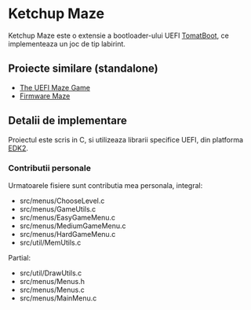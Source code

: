 # Ketchup Maze

Ketchup Maze este o extensie a bootloader-ului UEFI [TomatBoot](https://github.com/TomatOrg/TomatBoot), ce implementeaza un joc de tip labirint.

## Proiecte similare (standalone)
- [The UEFI Maze Game](https://uefi.blogspot.com/2016/11/the-uefi-maze-game-part-1.html)
- [Firmware Maze](https://github.com/liute62/Firmware-UEFI-Maze-Game)

## Detalii de implementare

Proiectul este scris in C, si utilizeaza librarii specifice UEFI, din platforma [EDK2](https://github.com/tianocore/edk2).

### Contributii personale
Urmatoarele fisiere sunt contributia mea personala, integral:
- src/menus/ChooseLevel.c
- src/menus/GameUtils.c
- src/menus/EasyGameMenu.c
- src/menus/MediumGameMenu.c
- src/menus/HardGameMenu.c
- src/util/MemUtils.c

Partial:
- src/util/DrawUtils.c
- src/menus/Menus.h
- src/menus/Menus.c
- src/menus/MainMenu.c

